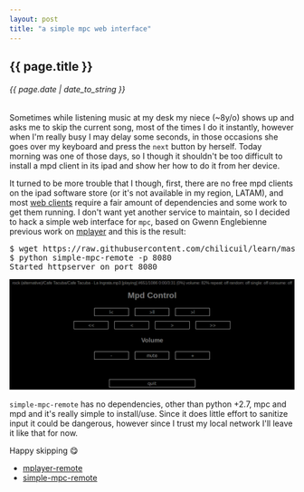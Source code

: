 ```yaml
---
layout: post
title: "a simple mpc web interface"
---
```


## {{ page.title }}

###### {{ page.date | date_to_string }}

Sometimes while listening music at my desk my niece (~8y/o) shows up and asks me to skip the current song, most of the times I do it instantly, however when I'm really busy I may delay some seconds, in those occasions she goes over my keyboard and press the `next` button by herself. Today morning was one of those days, so I though it shouldn't be too difficult to install a mpd client in its ipad and show her how to do it from her device.

It turned to be more trouble that I though, first, there are no free mpd clients on the ipad software store (or it's not available in my region, LATAM), and most [web clients](http://mpd.wikia.com/wiki/Clients) require a fair amount of dependencies and some work to get them running. I don't want yet another service to maintain, so I decided to hack a simple web interface for `mpc`, based on Gwenn Englebienne previous work on [mplayer](http://www.gwenn.dk/mplayer-remote.html) and this is the result:

<pre class="sh_sh">
$ wget https://raw.githubusercontent.com/chilicuil/learn/master/python/simple-mpc-remote
$ python simple-mpc-remote -p 8080
Started httpserver on port 8080
</pre>

**[![](/assets/img/simple-mpc-remote.png)](/assets/img/simple-mpc-remote.png)**

`simple-mpc-remote` has no dependencies, other than python +2.7, mpc and mpd and it's really simple to install/use. Since it does little effort to sanitize input it could be dangerous, however since I trust my local network I'll leave it like that for now.

Happy skipping &#128523;

- [mplayer-remote](http://www.gwenn.dk/mplayer-remote.html)
- [simple-mpc-remote](https://raw.githubusercontent.com/chilicuil/learn/master/python/simple-mpc-remote)
